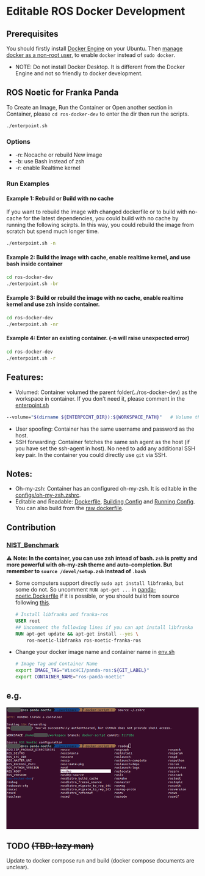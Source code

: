 # Editable ROS Docker Development

<!-- You could also check the latest [main branch README.md](https://github.com/AlfredMoore/ros-docker-dev/blob/main/README.md) -->

## Prerequisites
You should firstly install [Docker Engine](https://docs.docker.com/engine/install/ubuntu/) on your Ubuntu. Then [manage docker as a non-root user](https://docs.docker.com/engine/install/linux-postinstall/#manage-docker-as-a-non-root-user), to enable `docker` instead of `sudo docker`.

 * NOTE: Do not install Docker Desktop. It is different from the Docker Engine and not so friendly to docker development.

## ROS Noetic for Franka Panda
To Create an Image, Run the Container or Open another section in Container, please `cd ros-docker-dev` to enter the dir then run the scripts. 
```bash
./enterpoint.sh
```
### Options
 * -n: Nocache or rebuild New image
 * -b: use Bash instead of zsh
 * -r: enable Realtime kernel
 
### Run Examples
#### Example 1: Rebuild or Build with no cache
If you want to rebuild the image with changed dockerfile or to build with no-cache for the latest dependencies, you could build with no cache by running the following scirpts. In this way, you could rebuild the image from scratch but spend much longer time.
```bash
./enterpoint.sh -n
```
#### Example 2: Build the image with cache, enable realtime kernel, and use bash inside container
```bash
cd ros-docker-dev
./enterpoint.sh -br
```

#### Example 3: Build or rebuild the image with no cache, enable realtime kernel and use zsh inside container. 
```bash
cd ros-docker-dev
./enterpoint.sh -nr
```
#### Example 4: Enter an existing container. (-n will raise unexpected error)
```bash
cd ros-docker-dev
./enterpoint.sh -r
```

## Features:
 * Volumed: Container volumed the parent folder(../ros-docker-dev) as the workspace in container. If you don't need it, please comment in the [enterpoint.sh](./enterpoint.sh)
 ```bash
 --volume="$(dirname ${ENTERPOINT_DIR}):${WORKSPACE_PATH}"   # Volume the parent of this docker repo to workspace
 ``` 
 * User spoofing: Container has the same username and password as the host.
 * SSH forwarding: Container fetches the same ssh agent as the host (if you have set the ssh-agent in host). No need to add any additional SSH key pair. In the container you could directly use `git` via SSH.

 ## Notes:
 * Oh-my-zsh: Container has an configured oh-my-zsh. It is editable in the [configs/oh-my-zsh.zshrc](./configs/oh-my-zsh.zshrc).
 * Editable and Readable: [Dockerfile](./panda-noetic.Dockerfile), [Building Config](./panda-bake.hcl) and [Running Config](./enterpoint.sh). You can also build from the [raw dockerfile](./raw.Dockerfile).

## Contribution
### [NIST_Benchmark](https://github.com/Wisc-HCI/NIST_Benchmark)
:warning: **Note: In the container, you can use zsh intead of bash. `zsh` is pretty and more powerful with oh-my-zsh theme and auto-completion. But remember to `source /devel/setup.zsh` instead of `.bash`**

 * Some computers support directly `sudo apt install libfranka`, but some do not. So uncomment `RUN apt-get ...` in [panda-noetic.Dockerfile](./panda-noetic.Dockerfile) if it is possible, or you should build from source following [this](https://frankaemika.github.io/docs/installation_linux.html#building-from-source).
   ```Dockerfile
   # Install libfranka and franka-ros
   USER root
   ## Uncomment the following lines if you can apt install libfranka
   RUN apt-get update && apt-get install --yes \
       ros-noetic-libfranka ros-noetic-franka-ros
   ```
 * Change your docker image name and container name in [env.sh](./env.sh)
   ```bash
   # Image Tag and Container Name
   export IMAGE_TAG="WiscHCI/panda-ros:${GIT_LABEL}"
   export CONTAINER_NAME="ros-panda-noetic"
   ```

## e.g.
![container example](./example.jpg)

## TODO ~~(TBD: lazy man)~~
Update to docker compose run and build (docker compose documents are unclear).
